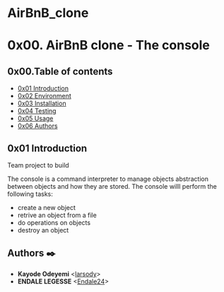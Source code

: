# AirBnB_clone
# 0x00. AirBnB clone - The console

## 0x00.Table of contents

* [0x01 Introduction](#0x01-Introduction)
* [0x02 Environment](#0x02-Environment)
* [0x03 Installation](#0x03-Installation)
* [0x04 Testing](#0x04-Testing)
* [0x05 Usage](#0x05-Usage)
* [0x06 Authors](#0x06-Authors)

## 0x01 Introduction

Team project to build 

The console is a command interpreter to manage objects abstraction between objects and how they are stored.
The console willl perform the following tasks:
* create a new object
* retrive an object from a file
* do operations on objects
* destroy an object


## Authors :black_nib:

* **Kayode Odeyemi** <[larsody](https://github.com/larsody)>
* **ENDALE LEGESSE** <[Endale24](https://github.com/Endale24)> 
